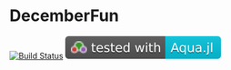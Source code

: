 # DecemberFun

[![Build Status](https://github.com/jcunwin/DecemberFun.jl/actions/workflows/CI.yml/badge.svg?branch=main)](https://github.com/jcunwin/DecemberFun.jl/actions/workflows/CI.yml?query=branch%3Amain)
[![Aqua](https://raw.githubusercontent.com/JuliaTesting/Aqua.jl/master/badge.svg)](https://github.com/JuliaTesting/Aqua.jl)
